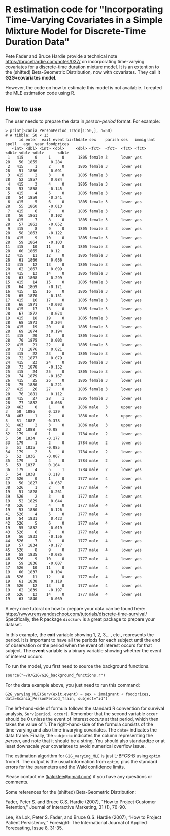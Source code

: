 # R estimation code for "Incorporating Time-Varying Covariates in a Simple Mixture Model for Discrete-Time Duration Data"

Pete Fader and Bruce Hardie provide a technical note https://brucehardie.com/notes/037/ on incorporating time-varying covariates for a discrete-time duration mixture model. It is an extention to the (shifted) Beta-Geometric Distribution, now with covariates. They call it **G2G+covariates model**.

However, the code on how to estimate this model is not available.  I created the MLE estimation code using R.

## How to use

The user needs to prepare the data in _person-period_ format.  For example:

```
> print(Scania_PersonPeriod_Train[1:50,], n=50)
# A tibble: 50 × 13
      id enter  exit event birthdate sex    parish ses   immigrant spell   age  year foodprices
   <int> <dbl> <int> <dbl>     <dbl> <fct>  <fct>  <fct> <fct>     <dbl> <dbl> <dbl>      <dbl>
 1   415     0     1     0      1805 female 3      lower yes          28    50  1855      0.284
 2   415     1     2     0      1805 female 3      lower yes          28    51  1856      0.091
 3   415     2     3     0      1805 female 3      lower yes          28    52  1857      0.084
 4   415     3     4     0      1805 female 3      lower yes          28    53  1858     -0.145
 5   415     4     5     0      1805 female 3      lower yes          28    54  1859     -0.241
 6   415     5     6     0      1805 female 3      lower yes          28    55  1860     -0.013
 7   415     6     7     0      1805 female 3      lower yes          28    56  1861      0.102
 8   415     7     8     0      1805 female 3      lower yes          28    57  1862     -0.052
 9   415     8     9     0      1805 female 3      lower yes          28    58  1863     -0.122
10   415     9    10     0      1805 female 3      lower yes          28    59  1864     -0.103
11   415    10    11     0      1805 female 3      lower yes          28    60  1865      0.12 
12   415    11    12     0      1805 female 3      lower yes          28    61  1866     -0.086
13   415    12    13     0      1805 female 3      lower yes          28    62  1867      0.099
14   415    13    14     0      1805 female 3      lower yes          28    63  1868      0.299
15   415    14    15     0      1805 female 3      lower yes          28    64  1869     -0.171
16   415    15    16     0      1805 female 3      lower yes          28    65  1870     -0.151
17   415    16    17     0      1805 female 3      lower yes          28    66  1871     -0.093
18   415    17    18     0      1805 female 3      lower yes          28    67  1872     -0.074
19   415    18    19     0      1805 female 3      lower yes          28    68  1873      0.204
20   415    19    20     0      1805 female 3      lower yes          28    69  1874      0.194
21   415    20    21     0      1805 female 3      lower yes          28    70  1875      0.003
22   415    21    22     0      1805 female 3      lower yes          28    71  1876      0.021
23   415    22    23     0      1805 female 3      lower yes          28    72  1877      0.079
24   415    23    24     0      1805 female 3      lower yes          28    73  1878     -0.152
25   415    24    25     0      1805 female 3      lower yes          28    74  1879     -0.167
26   415    25    26     0      1805 female 3      lower yes          28    75  1880      0.221
27   415    26    27     0      1805 female 3      lower yes          28    76  1881      0.112
28   415    27    28     1      1805 female 3      lower yes          28    77  1882     -0.068
29   463     0     1     0      1836 male   3      upper yes           3    50  1886      0.129
30   463     1     2     0      1836 male   3      upper yes           3    51  1887     -0.378
31   463     2     3     0      1836 male   3      upper yes           3    52  1888     -0.08 
32   179     0     1     0      1784 male   2      lower yes           5    50  1834     -0.177
33   179     1     2     0      1784 male   2      lower yes           5    51  1835     -0.085
34   179     2     3     0      1784 male   2      lower yes           5    52  1836     -0.007
35   179     3     4     0      1784 male   2      lower yes           5    53  1837      0.104
36   179     4     5     1      1784 male   2      lower yes           5    54  1838      0.118
37   526     0     1     0      1777 male   4      lower yes          19    50  1827     -0.037
38   526     1     2     0      1777 male   4      lower yes          19    51  1828     -0.261
39   526     2     3     0      1777 male   4      lower yes          19    52  1829      0.044
40   526     3     4     0      1777 male   4      lower yes          19    53  1830      0.126
41   526     4     5     0      1777 male   4      lower yes          19    54  1831      0.423
42   526     5     6     0      1777 male   4      lower yes          19    55  1832     -0.019
43   526     6     7     0      1777 male   4      lower yes          19    56  1833     -0.156
44   526     7     8     0      1777 male   4      lower yes          19    57  1834     -0.177
45   526     8     9     0      1777 male   4      lower yes          19    58  1835     -0.085
46   526     9    10     0      1777 male   4      lower yes          19    59  1836     -0.007
47   526    10    11     0      1777 male   4      lower yes          19    60  1837      0.104
48   526    11    12     0      1777 male   4      lower yes          19    61  1838      0.118
49   526    12    13     0      1777 male   4      lower yes          19    62  1839     -0.197
50   526    13    14     0      1777 male   4      lower yes          19    63  1840     -0.069
```

A very nice tutoral on how to prepare your data can be found here: https://www.rensvandeschoot.com/tutorials/discrete-time-survival/
Specifically, the R package ```discSurv``` is a great package to prepare your dataset.

In this example, the **exit** variable showing 1, 2, 3,..., etc., represents the period. It is important to have all the periods for each subject until the end of observation or the period when the event of interest occurs for that subject.  The **event** variable is a binary variable showing whether the event of interest occurs.

To run the model, you first need to source the background functions.

```
source("~/R/G2G/G2G_background_functions.r")
```

For the data example above, you just need to run this command:

```
G2G_varying_MLE(Surv(exit,event) ~ sex + immigrant + foodprices, data=Scania_PersonPeriod_Train, subject="id") 
```

The left-hand-side of formula follows the standard R convention for survival analysis, ```Surv(period, occur)```.  Remember that the second variable ```occur``` should be 0 unless the event of interest _occurs_ at that period, which then takes the value of 1.  The right-hand-side of the formula consists of the time-varying and also time-invarying covariates. The ```data=``` indicates the data frame.  Finally, the ```subject=``` indicates the column representing the _person_, and note that it should be a string.  You should also standardize or at least downscale your covariates to avoid numerical overflow issue.

The estimation algorithm for ```G2G_varying_MLE``` is just L-BFGS-B using ```optim``` from R.  The output is the usual information from ```optim```, plus the standard errors for the parameters and the Wald confidence limits.

Please contact me (kaloklee@gmail.com) if you have any questions or comments.

Some references for the (shifted) Beta-Geometric Distribution:

Fader, Peter S. and Bruce G.S. Hardie (2007), "How to Project Customer Retention," Journal of Interactive Marketing, 31 (1), 76-90.

Lee, Ka Lok, Peter S. Fader, and Bruce G.S. Hardie (2007), “How to Project Patient Persistency,” Foresight: The International Journal of Applied Forecasting, Issue 8, 31-35.
